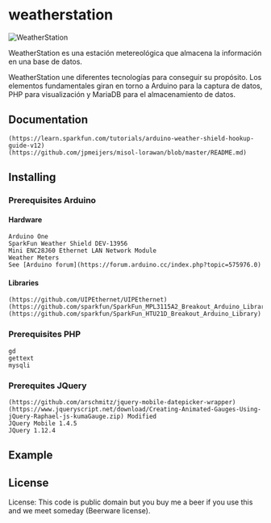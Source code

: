 # weatherstation

![WeatherStation](https://raw.githubusercontent.com/sergiotas/weatherstation/master/www/weatherstation.png)

WeatherStation es una estación metereológica que almacena la información en una base de datos. 

WeatherStation une diferentes tecnologías para conseguir su propósito. Los elementos fundamentales giran en torno a Arduino para la captura de datos, PHP para visualización y MariaDB para el almacenamiento de datos.

## Documentation

	(https://learn.sparkfun.com/tutorials/arduino-weather-shield-hookup-guide-v12)
	(https://github.com/jpmeijers/misol-lorawan/blob/master/README.md)

## Installing

### Prerequisites Arduino 
#### Hardware
	Arduino One 
	SparkFun Weather Shield DEV-13956
	Mini ENC28J60 Ethernet LAN Network Module
	Weather Meters
	See [Arduino forum](https://forum.arduino.cc/index.php?topic=575976.0)
	
#### Libraries
	(https://github.com/UIPEthernet/UIPEthernet)
	(https://github.com/sparkfun/SparkFun_MPL3115A2_Breakout_Arduino_Library)
	(https://github.com/sparkfun/SparkFun_HTU21D_Breakout_Arduino_Library)

### Prerequisites PHP
	gd 
	gettext
	mysqli

### Prerequites JQuery
	(https://github.com/arschmitz/jquery-mobile-datepicker-wrapper)
	(https://www.jqueryscript.net/download/Creating-Animated-Gauges-Using-jQuery-Raphael-js-kumaGauge.zip) Modified
	JQuery Mobile 1.4.5
	JQuery 1.12.4
	
## Example



## License

 License: This code is public domain but you buy me a beer if you use this and we meet someday (Beerware license).

